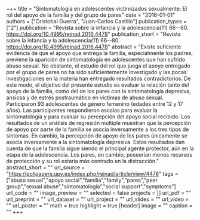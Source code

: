 +++
title = "Sintomatología en adolescentes victimizados sexualmente: El rol del apoyo de la familia y del grupo de pares"
date = "2016-01-01"
authors = ["Cristobal Guerra", "Juan-Carlos Castillo"]
publication_types = ["2"]
publication = "Revista sobre la infancia y la adolescencia(11) 66--80. https://doi.org/10.4995/reinad.2016.4478"
publication_short = "Revista sobre la infancia y la adolescencia(11) 66--80. https://doi.org/10.4995/reinad.2016.4478"
abstract = "Existe suficiente evidencia de que el apoyo que entrega la familia, especialmente los padres, previene la aparición de sintomatología en adolescentes que han sufrido abuso sexual. No obstante, el estudio del rol que juega el apoyo entregado por el grupo de pares no ha sido suficientemente investigado y las pocas investigaciones en la materia han entregado resultados contradictorios. De este modo, el objetivo del presente estudio es evaluar la relación tanto del apoyo de la familia, como del de los pares con la sintomatología depresiva, ansiosa y de estrés postraumático en víctimas de abuso sexual. Participaron 93 adolescentes de género femenino (edades entre 12 y 17 años). Las participantes respondieron escalas para evaluar la sintomatología y para evaluar su percepción del apoyo social recibido. Los resultados de un análisis de regresión múltiple muestran que la percepción de apoyo por parte de la familia se asocia inversamente a los tres tipos de síntomas. En cambio, la percepción de apoyo de los pares únicamente se asocia inversamente a la sintomatología depresiva. Estos resultados dan cuenta de que la familia sigue siendo el principal agente protector, aún en la etapa de la adolescencia. Los pares, en cambio, poseerían menos recursos de protección y su rol estaría más centrado en la distracción."
abstract_short = ""
url_source = "https://polipapers.upv.es/index.php/reinad/article/view/4478"
tags = ["abuso sexual","apoyo social","familia","family","pares","peer group","sexual abuse","sintomatología","social support","symptoms"]
url_code = ""
image_preview = ""
selected = false
projects = []
url_pdf = ""
url_preprint = ""
url_dataset = ""
url_project = ""
url_slides = ""
url_video = ""
url_poster = ""
math = true
highlight = true
[header]
image = ""
caption = ""
+++
